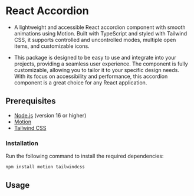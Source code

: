 # React Accordion

- A lightweight and accessible React accordion component with smooth animations using Motion. Built with TypeScript and styled with Tailwind CSS, it supports controlled and uncontrolled modes, multiple open items, and customizable icons.

- This package is designed to be easy to use and integrate into your projects, providing a seamless user experience. The component is fully customizable, allowing you to tailor it to your specific design needs. With its focus on accessibility and performance, this accordion component is a great choice for any React application.

## **Prerequisites**

- [Node.js](https://nodejs.org/) (version 16 or higher)
- [Motion](https://motion.dev/)
- [Tailwind CSS](https://tailwindcss.com/)

### Installation

Run the following command to install the required dependencies:

```bash
npm install motion tailwindcss
```

## **Usage**
